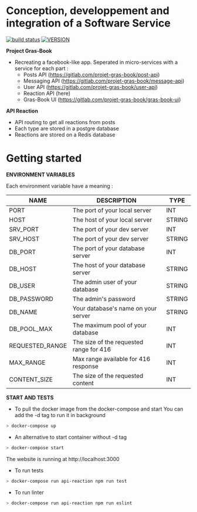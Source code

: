 # Conception, developpement and integration of a Software Service
[![build status](https://gitlab.com/projet-gras-book/api-reaction/badges/master/build.svg)]()
[![VERSION](https://img.shields.io/static/v1?label=npm&message=1.0.0&color=blue)]()

**Project Gras-Book**

- Recreating a facebook-like app. Seperated in micro-services with a service for each part :
    - Posts API (https://gitlab.com/projet-gras-book/post-api)
    - Messaging API (https://gitlab.com/projet-gras-book/message-api)
    - User API (https://gitlab.com/projet-gras-book/user-api)
    - Reaction API (here)
    - Gras-Book UI (https://gitlab.com/projet-gras-book/gras-book-ui)

**API Reaction** 

- API routing to get all reactions from posts
- Each type are stored in a postgre database
- Reactions are stored on a Redis database

# Getting started

**ENVIRONMENT VARIABLES**

Each environment variable have a meaning :

| **NAME**        | **DESCRIPTION**                        | **TYPE**  |
| --------------- | -------------------------------------- | ----------|
| PORT            | The port of your local server          | INT       |
| HOST            | The host of your local server          | STRING    |
| SRV_PORT        | The port of your dev server            | INT       |
| SRV_HOST        | The port of your dev server            | STRING    |
| DB_PORT         | The port of your database server       | INT       |
| DB_HOST         | The host of your database server       | STRING    |
| DB_USER         | The admin user of your database        | STRING    |
| DB_PASSWORD     | The admin's password                   | STRING    |
| DB_NAME         | Your database's name on your server    | STRING    |
| DB_POOL_MAX     | The maximum pool of your database      | INT       |
| REQUESTED_RANGE | The size of the requested range for 416| INT       |
| MAX_RANGE       | Max range available for 416 response   | INT       |
| CONTENT_SIZE    | The size of the requested content      | INT       |

**START AND TESTS**

- To pull the docker image from the docker-compose and start
You can add the -d tag to run it in background
```bash
> docker-compose up
```
- An alternative to start container without -d tag
```bash
> docker-compose start
```
The website is running at http://localhost:3000

- To run tests
```bash
> docker-compose run api-reaction npm run test
```

- To run linter
```bash
> docker-compose run api-reaction npm run eslint
```
